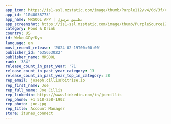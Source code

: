 ```yaml
---
app_icon: https://is1-ssl.mzstatic.com/image/thumb/Purple112/v4/0d/3f/cf/0d3fcf45-87b9-2387-8240-5bc77423e4d4/AppIcon-0-0-1x_U007emarketing-0-10-0-0-85-220.png/1024x1024bb.png
app_id: '1040038773'
app_name: MRSOOL APP | تطبيق مرسول
app_screenshot: https://is1-ssl.mzstatic.com/image/thumb/PurpleSource126/v4/dc/d8/de/dcd8dea5-f293-3596-1f98-be6c7fc72519/ed624b1a-cd95-47fe-b4c3-de93d74b1efb_1.jpg/1242x2688bb.png
category: Food & Drink
country: US
id: WekeuGOyfDyn
language: en
most_recent_release: '2024-02-19T00:00:00'
publisher_id: '635653022'
publisher_name: MRSOOL
rank: '384'
release_count_in_past_year: '71'
release_count_in_past_year_category: 13
release_count_in_past_year_top_in_category: 38
rep_email: joseph.cillis@bitrise.io
rep_first_name: Joe
rep_full_name: Joe Cillis
rep_linkedin: https://www.linkedin.com/in/joecillis
rep_phone: +1 518-258-1902
rep_photo: joe.jpg
rep_title: Account Manager
store: itunes_connect
---
```

